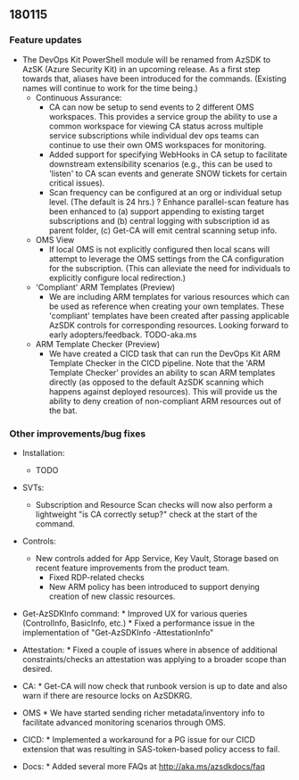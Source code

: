 ## 180115
### Feature updates
* The DevOps Kit PowerShell module will be renamed from AzSDK to AzSK (Azure Security Kit) in an upcoming release. As a first step towards that, aliases have been introduced for the commands. (Existing names will continue to work for the time being.)
	*  Continuous Assurance:
		*  CA can now be setup to send events to 2 different OMS workspaces. This provides a service group the ability to use a common workspace for viewing CA status across multiple service subscriptions while individual dev ops teams can continue to use their own OMS workspaces for monitoring.
		* Added support for specifying WebHooks in CA setup to facilitate downstream extensibility scenarios (e.g., this can be used to 'listen' to CA scan events and generate SNOW tickets for certain critical issues).
		*  Scan frequency can be configured at an org or individual setup level. (The default is 24 hrs.)
		? Enhance parallel-scan feature has been enhanced to (a) support appending to existing target subscriptions and (b) central logging with subscription id as parent folder, (c) Get-CA will emit central scanning setup info.
	*  OMS View
		*  If local OMS is not explicitly configured then local scans will attempt to leverage the OMS settings from the CA configuration for the subscription. (This can alleviate the need for individuals to explicitly configure local redirection.)
	*  'Compliant' ARM Templates (Preview)
		*  We are including ARM templates for various resources which can be used as reference when creating your own templates. These 'compliant' templates have been created after passing applicable AzSDK controls for corresponding resources. Looking forward to early adopters/feedback.  TODO-aka.ms
	*  ARM Template Checker (Preview)
		*  We have created a CICD task that can run the DevOps Kit ARM Template Checker in the CICD pipeline. Note that the 'ARM Template Checker' provides an ability to scan ARM templates directly (as opposed to the default AzSDK scanning which happens against deployed resources). This will provide us the ability to deny creation of non-compliant ARM resources out of the bat. 
	

### Other improvements/bug fixes
*  Installation: 
	* TODO
* SVTs: 
	* Subscription and Resource Scan checks will now also perform a lightweight "is CA correctly setup?" check at the start of the command.
* Controls: 
	* New controls added for App Service, Key Vault, Storage based on recent feature improvements from the product team. 
		* Fixed RDP-related checks 
		* New ARM policy has been introduced to support denying creation of new classic resources.
* Get-AzSDKInfo command:
		* Improved UX for various queries (ControlInfo, BasicInfo, etc.)
		* Fixed a performance issue in the implementation of "Get-AzSDKInfo -AttestationInfo"
* Attestation:
		* Fixed a couple of issues where in absence of additional constraints/checks an attestation was applying to a broader scope than desired.
		
* CA:
		* Get-CA will now check that runbook version is up to date and also warn if there are resource locks on AzSDKRG.
* OMS
		* We have started sending richer metadata/inventory info to facilitate advanced monitoring scenarios through OMS. 
* CICD: 
		* Implemented a workaround for a PG issue for our CICD extension that was resulting in SAS-token-based policy access to fail.
* Docs: 
		* Added several more FAQs at http://aka.ms/azsdkdocs/faq 
